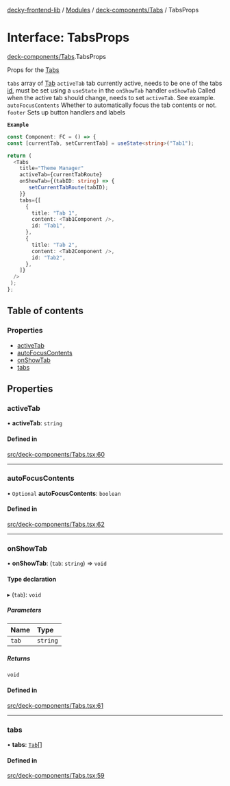 [decky-frontend-lib](../README.md) / [Modules](../modules.md) / [deck-components/Tabs](../modules/deck_components_Tabs.md) / TabsProps

# Interface: TabsProps

[deck-components/Tabs](../modules/deck_components_Tabs.md).TabsProps

Props for the [Tabs](../modules/deck_components_Tabs.md#tabs)

`tabs` array of [Tab](deck_components_Tabs.Tab.md)
`activeTab` tab currently active, needs to be one of the tabs [id](deck_components_Tabs.Tab.md#id), must be set using a `useState` in the `onShowTab` handler
`onShowTab` Called when the active tab should change, needs to set `activeTab`. See example.
`autoFocusContents` Whether to automatically focus the tab contents or not.
`footer` Sets up button handlers and labels

**`Example`**

```ts
const Component: FC = () => {
const [currentTab, setCurrentTab] = useState<string>("Tab1");

return (
  <Tabs
    title="Theme Manager"
    activeTab={currentTabRoute}
    onShowTab={(tabID: string) => {
       setCurrentTabRoute(tabID);
    }}
    tabs={[
      {
        title: "Tab 1",
        content: <Tab1Component />,
        id: "Tab1",
      },
      {
        title: "Tab 2",
        content: <Tab2Component />,
        id: "Tab2",
      },
    ]}
  />
 );
};
```

## Table of contents

### Properties

- [activeTab](deck_components_Tabs.TabsProps.md#activetab)
- [autoFocusContents](deck_components_Tabs.TabsProps.md#autofocuscontents)
- [onShowTab](deck_components_Tabs.TabsProps.md#onshowtab)
- [tabs](deck_components_Tabs.TabsProps.md#tabs)

## Properties

### activeTab

• **activeTab**: `string`

#### Defined in

[src/deck-components/Tabs.tsx:60](https://github.com/SteamDeckHomebrew/decky-frontend-lib/blob/c44c66f/src/deck-components/Tabs.tsx#L60)

___

### autoFocusContents

• `Optional` **autoFocusContents**: `boolean`

#### Defined in

[src/deck-components/Tabs.tsx:62](https://github.com/SteamDeckHomebrew/decky-frontend-lib/blob/c44c66f/src/deck-components/Tabs.tsx#L62)

___

### onShowTab

• **onShowTab**: (`tab`: `string`) => `void`

#### Type declaration

▸ (`tab`): `void`

##### Parameters

| Name | Type |
| :------ | :------ |
| `tab` | `string` |

##### Returns

`void`

#### Defined in

[src/deck-components/Tabs.tsx:61](https://github.com/SteamDeckHomebrew/decky-frontend-lib/blob/c44c66f/src/deck-components/Tabs.tsx#L61)

___

### tabs

• **tabs**: [`Tab`](deck_components_Tabs.Tab.md)[]

#### Defined in

[src/deck-components/Tabs.tsx:59](https://github.com/SteamDeckHomebrew/decky-frontend-lib/blob/c44c66f/src/deck-components/Tabs.tsx#L59)
